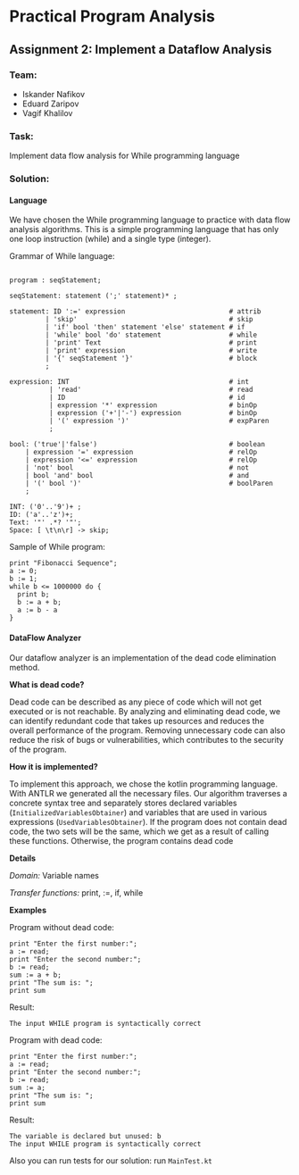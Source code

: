 # Practical Program Analysis
## Assignment 2: Implement a Dataflow Analysis

### Team:
- Iskander Nafikov
- Eduard Zaripov
- Vagif Khalilov

### Task:

Implement data flow analysis for While programming language

### Solution:

#### Language

We have chosen the While programming language to practice with data flow analysis algorithms. This is a simple programming language that has only one loop instruction (while) and a single type (integer). 

Grammar of While language:

```

program : seqStatement;

seqStatement: statement (';' statement)* ;

statement: ID ':=' expression                          # attrib
         | 'skip'                                      # skip
         | 'if' bool 'then' statement 'else' statement # if
         | 'while' bool 'do' statement                 # while
         | 'print' Text                                # print
         | 'print' expression                          # write
         | '{' seqStatement '}'                        # block
         ;

expression: INT                                        # int
          | 'read'                                     # read
          | ID                                         # id
          | expression '*' expression                  # binOp
          | expression ('+'|'-') expression            # binOp
          | '(' expression ')'                         # expParen
          ;

bool: ('true'|'false')                                 # boolean
    | expression '=' expression                        # relOp
    | expression '<=' expression                       # relOp
    | 'not' bool                                       # not
    | bool 'and' bool                                  # and
    | '(' bool ')'                                     # boolParen
    ;

INT: ('0'..'9')+ ;
ID: ('a'..'z')+;
Text: '"' .*? '"';
Space: [ \t\n\r] -> skip;
```

Sample of While program:

```
print "Fibonacci Sequence";
a := 0;
b := 1;
while b <= 1000000 do {
  print b;
  b := a + b;
  a := b - a
}
```

#### DataFlow Analyzer

Our dataflow analyzer is an implementation of the dead code elimination method.

**What is dead code?**

Dead code can be described as any piece of code which will not get executed or is not reachable. By analyzing and eliminating dead code, we can identify redundant code that takes up resources and reduces the overall performance of the program. Removing unnecessary code can also reduce the risk of bugs or vulnerabilities, which contributes to the security of the program.

**How it is implemented?**

To implement this approach, we chose the kotlin programming language. With ANTLR we generated all the necessary files. Our algorithm traverses a concrete syntax tree and separately stores declared variables (`InitializedVariablesObtainer`) and variables that are used in various expressions (`UsedVariablesObtainer`).
If the program does not contain dead code, the two sets will be the same, which we get as a result of calling these functions. Otherwise, the program contains dead code

**Details**

*Domain:* Variable names

*Transfer functions:* print, :=, if, while

**Examples**

Program without dead code:
```
print "Enter the first number:";
a := read;
print "Enter the second number:";
b := read;
sum := a + b;
print "The sum is: ";
print sum
```
Result:
```
The input WHILE program is syntactically correct
```


Program with dead code:

```
print "Enter the first number:";
a := read;
print "Enter the second number:";
b := read;
sum := a;
print "The sum is: ";
print sum
```

Result:
```
The variable is declared but unused: b
The input WHILE program is syntactically correct
```

Also you can run tests for our solution: run `MainTest.kt`
